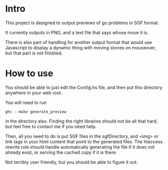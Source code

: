 # Intro

This project is designed to output previews of go problems in SGF format.

It currently outputs in PNG, and a text file that says whose move it is.

There is also part of handling for another output format that would use
Javascript to display a dynamic thing with moving stones on mouseover,
but that part is not finished.

# How to use

You should be able to just edit the Config.hs file, and then put this
directory anywhere in your web root.

You will need to run

~~~~~~~~~~~~~~~~~~~~~~~~~~
ghc --make generate_preview
~~~~~~~~~~~~~~~~~~~~~~~~~~

in the directory also.  Finding the right libraries should not be all
that hard, but feel free to contact me if you need help.

Then, all you need to do is put SGF files in the sgfDirectory, and
\<img> or link tags in your html content that point to the generated
files.  The htaccess rewrite rule should handle automatically
generating the file if it does not already exist, or serving the
cached copy if it is there.

Not terribly user friendly, but you should be able to figure it out.
